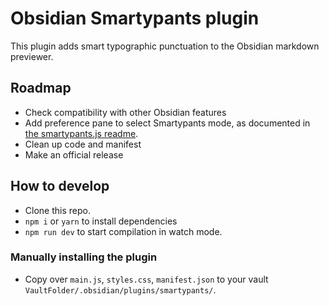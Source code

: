 # Obsidian Smartypants plugin

This plugin adds smart typographic punctuation to the Obsidian markdown previewer.

## Roadmap

- Check compatibility with other Obsidian features
- Add preference pane to select Smartypants mode, as documented in [the smartypants.js readme](https://github.com/othree/smartypants.js#options-and-configuration).
- Clean up code and manifest
- Make an official release

## How to develop

- Clone this repo.
- `npm i` or `yarn` to install dependencies
- `npm run dev` to start compilation in watch mode.

### Manually installing the plugin

- Copy over `main.js`, `styles.css`, `manifest.json` to your vault `VaultFolder/.obsidian/plugins/smartypants/`.
